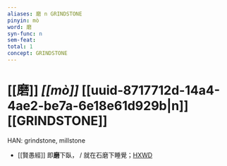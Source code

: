 ```yaml
---
aliases: 磨 n GRINDSTONE
pinyin: mò
word: 磨
syn-func: n
sem-feat: 
total: 1
concept: GRINDSTONE 
---
```

# [[磨]] *[[mò]]*  [[uuid-8717712d-14a4-4ae2-be7a-6e18e61d929b|n]] [[GRINDSTONE]]
HAN: grindstone, millstone
 - [[賢愚經]] 即**磨**下臥， / 就在石磨下睡覺；[HXWD](https://hxwd.org/textview.html?location=KR6b0059_T_005-0384a.69)